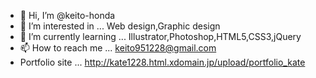 - 👋 Hi, I’m @keito-honda
- 👀 I’m interested in ... Web design,Graphic design
- 🌱 I’m currently learning ... Illustrator,Photoshop,HTML5,CSS3,jQuery
- 📫 How to reach me ... keito951228@gmail.com
- Portfolio site ... http://kate1228.html.xdomain.jp/upload/portfolio_kate

<!---
keito-honda/keito-honda is a ✨ special ✨ repository because its `README.md` (this file) appears on your GitHub profile.
You can click the Preview link to take a look at your changes.
--->
